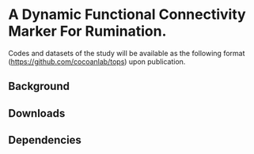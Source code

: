 # A Dynamic Functional Connectivity Marker For Rumination.
Codes and datasets of the study will be available as the following format (https://github.com/cocoanlab/tops) upon publication.

## Background

## Downloads

## Dependencies

